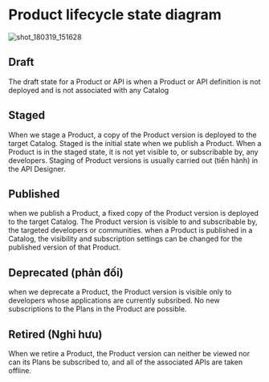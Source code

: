 # Product lifecycle state diagram

![shot_180319_151628](https://user-images.githubusercontent.com/14268190/37584546-81a68064-2b88-11e8-8ed2-16b3cf66b9e4.png)

## Draft
The draft state for a Product or API is when a Product or API definition is not deployed and is not associated with any Catalog

## Staged
When we stage a Product, a copy of the Product version is deployed to the target Catalog. Staged is the initial state when we publish a Product.
When a Product is in the staged state, it is not yet visible to, or subscribable by, any developers.
Staging of Product versions is usually carried out (tiến hành) in the API Designer.

## Published
when we publish a Product, a fixed copy of the Product version is deployed to the target Catalog. The Product version is visible to and subscribable by, the targeted developers or communities.
when a Product is published in a Catalog, the visibility and subscription settings can be changed for the published version of that Product.

## Deprecated (phản đối)
when we deprecate a Product, the Product version is visible only to developers whose applications are currently subsribed. No new subscriptions to the Plans in the Product are possible.

## Retired (Nghỉ hưu)
When we retire a Product, the Product version can neither be viewed nor can its Plans be subscribed to, and all of the associated APIs are taken offline.

